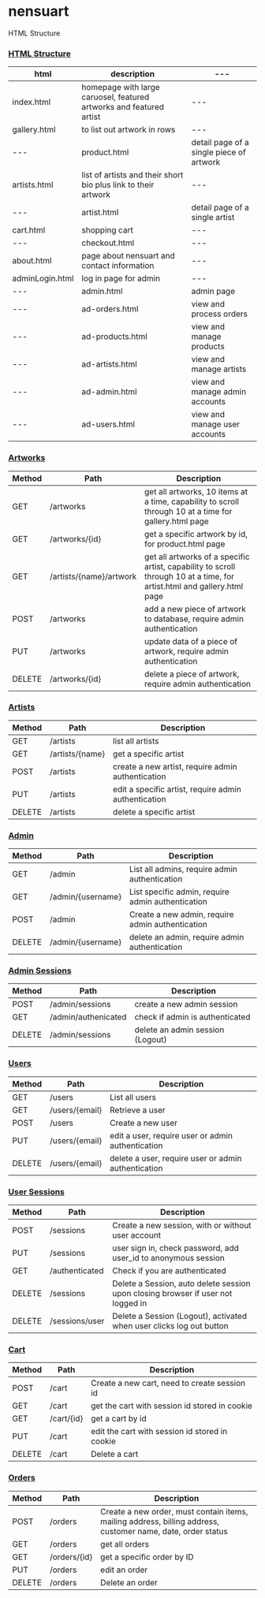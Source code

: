# nensuart

HTML Structure

### [HTML Structure](#HTMLstructure)
| html | description |---|
|---|---|---|
| index.html | homepage with large caruosel, featured artworks and featured artist |---|
| gallery.html | to list out artwork in rows |---|
|---| product.html | detail page of a single piece of artwork |
| artists.html | list of artists and their short bio plus link to their artwork |---|
|---| artist.html | detail page of a single artist |
| cart.html | shopping cart |---|
|---| checkout.html |---|
| about.html | page about nensuart and contact information |---|
| adminLogin.html | log in page for admin |---|
|---| admin.html | admin page |
|---| ad-orders.html | view and process orders |
|---| ad-products.html | view and manage products |
|---| ad-artists.html | view and manage artists |
|---| ad-admin.html | view and manage admin accounts |
|---| ad-users.html | view and manage user accounts |

### [Artworks](#artwork)
| Method | Path | Description |
|---|---|---|
| GET | /artworks | get all artworks, 10 items at a time, capability to scroll through 10 at a time for gallery.html page |
| GET | /artworks/{id} | get a specific artwork by id, for product.html page |
| GET | /artists/{name}/artwork | get all artworks of a specific artist, capability to scroll through 10 at a time, for artist.html and gallery.html page |
| POST | /artworks | add a new piece of artwork to database, require admin authentication |
| PUT | /artworks | update data of a piece of artwork, require admin authentication |
| DELETE | /artworks/{id} | delete a piece of artwork, require admin authentication |

### [Artists](#artwork)
| Method | Path | Description |
|---|---|---|
| GET | /artists | list all artists |
| GET | /artists/{name} | get a specific artist |
| POST | /artists | create a new artist, require admin authentication |
| PUT | /artists | edit a specific artist, require admin authentication |
| DELETE | /artists | delete a specific artist |

### [Admin](#admin)
| Method | Path | Description |
|---|---|---|
| GET | /admin | List all admins, require admin authentication |
| GET | /admin/{username} | List specific admin, require admin authentication |
| POST | /admin | Create a new admin, require admin authentication |
| DELETE | /admin/{username} | delete an admin, require admin authentication |

### [Admin Sessions](#adminSessions)
| Method | Path | Description |
|---|---|---|
| POST | /admin/sessions | create a new admin session |
| GET | /admin/authenicated | check if admin is authenticated |
| DELETE | /admin/sessions | delete an admin session (Logout) |

### [Users](#users)
| Method | Path | Description |
|---|---|---|
| GET | /users | List all users |
| GET | /users/{email} | Retrieve a user |
| POST | /users | Create a new user |
| PUT | /users/{email} | edit a user, require user or admin authentication |
| DELETE | /users/{email} | delete a user, require user or admin authentication |

### [User Sessions](#sessions)
| Method | Path | Description |
|---|---|---|
| POST | /sessions | Create a new session, with or without user account|
| PUT | /sessions | user sign in, check password, add user_id to anonymous session
| GET | /authenticated | Check if you are authenticated |
| DELETE | /sessions | Delete a Session, auto delete session upon closing browser if user not logged in |
| DELETE | /sessions/user | Delete a Session (Logout), activated when user clicks log out button |

### [Cart](#cart)
| Method | Path | Description |
|---|---|---|
| POST | /cart | Create a new cart, need to create session id |
| GET | /cart | get the cart with session id stored in cookie |
| GET | /cart/{id} | get a cart by id |
| PUT | /cart | edit the cart with session id stored in cookie |
| DELETE | /cart | Delete a cart |

### [Orders](#orders)
| Method | Path | Description |
|---|---|---|
| POST | /orders | Create a new order, must contain items, mailing address, billing address, customer name, date, order status |
| GET | /orders | get all orders |
| GET | /orders/{id} | get a specific order by ID |
| PUT | /orders | edit an order |
| DELETE | /orders | Delete an order |